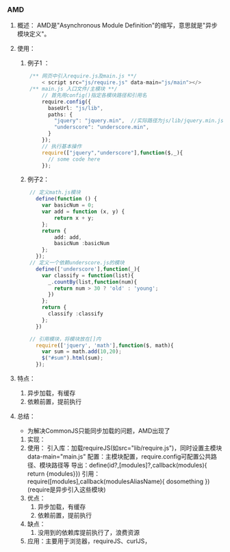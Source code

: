 ### AMD 
  1. 概述：
      AMD是"Asynchronous Module Definition"的缩写，意思就是"异步模块定义"。

  2. 使用：
      1. 例子1 ：
      ```ts
          /** 网页中引入require.js及main.js **/
              < script src="js/require.js" data-main="js/main"></>
          /** main.js 入口文件/主模块 **/
              // 首先用config()指定各模块路径和引用名
              require.config({
                baseUrl: "js/lib",
                paths: {
                  "jquery": "jquery.min",  //实际路径为js/lib/jquery.min.js
                  "underscore": "underscore.min",
                }
              });
              // 执行基本操作
              require(["jquery","underscore"],function($,_){
                // some code here
              });
      ```
      2. 例子2：
      ```ts
          // 定义math.js模块
            define(function () {
              var basicNum = 0;
              var add = function (x, y) {
                  return x + y;
              };
              return {
                  add: add,
                  basicNum :basicNum
              };
            });
          // 定义一个依赖underscore.js的模块
            define(['underscore'],function(_){
              var classify = function(list){
                _.countBy(list,function(num){
                  return num > 30 ? 'old' : 'young';
                })
              };
              return {
                classify :classify
              };
            })

          // 引用模块，将模块放在[]内
            require(['jquery', 'math'],function($, math){
              var sum = math.add(10,20);
              $("#sum").html(sum);
            });
      ```

      
    




  3. 特点： 
      1. 异步加载，有缓存
      2. 依赖前置，提前执行
  
  4. 总结： 
      * 为解决CommonJS只能同步加载的问题，AMD出现了
      1. 实现：<!-- 具体看requireJS文件夹 -->
      2. 使用：
          引入库：加载requireJS(如src="lib/require.js")，同时设置主模块data-main="main.js"
          配置：主模块配置，require.config可配置公共路径、模块路径等
          导出：define(id?,[modules]?,callback(modules){ return {modules}})
          引用：require([modules],callback(modulesAliasName){ dosomething }) (require是异步引入这些模块)
      3. 优点：
          1. 异步加载，有缓存
          2. 依赖前置，提前执行
      4. 缺点：
          1. 没用到的依赖库提前执行了，浪费资源
      5. 应用：主要用于浏览器，requireJS、curlJS，
